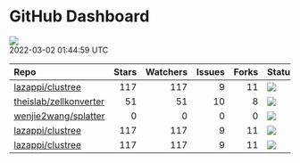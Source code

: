 GitHub Dashboard
================

![](https://github.com/lazappi/gh-dashboard/workflows/Render%20Status/badge.svg)  
2022-03-02 01:44:59 UTC

| Repo                                                                | Stars | Watchers | Issues | Forks | Status                                                                                                                                                   | Commit                                                                                                                                                                             |
| :------------------------------------------------------------------ | ----: | -------: | -----: | ----: | :------------------------------------------------------------------------------------------------------------------------------------------------------- | :--------------------------------------------------------------------------------------------------------------------------------------------------------------------------------- |
| [lazappi/clustree](https://github.com/lazappi/clustree)             |   117 |      117 |      9 |    11 | [![](https://github.com/lazappi/clustree/workflows/R-CMD-check/badge.svg)](https://github.com/lazappi/clustree/actions/runs/1443262853)                  | <a href="https://github.com/lazappi/clustree/commit/58cabf6044bf77096f15d6ce5d25156681f4bcfd" title="Merge branch 'master' into develop">58cabf</a>                                |
| [theislab/zellkonverter](https://github.com/theislab/zellkonverter) |    51 |       51 |     10 |     8 | [![](https://github.com/theislab/zellkonverter/workflows/R-CMD-check-bioc/badge.svg)](https://github.com/theislab/zellkonverter/actions/runs/1411918542) | <a href="https://github.com/theislab/zellkonverter/commit/40e85a1b61f19ed56590d5c6487e21d653e609d9" title="Bioconductor 3.15 devel">40e85a</a>                                     |
| [wenjie2wang/splatter](https://github.com/wenjie2wang/splatter)     |     0 |        0 |      0 |     0 | [![](https://github.com/Oshlack/splatter/workflows/R-CMD-check-bioc/badge.svg)](https://github.com/Oshlack/splatter/actions/runs/1763071789)             | <a href="https://github.com/wenjie2wang/splatter/commit/f5399961fa6bd95a5b2cad894f11ebfe1b49e989" title="Use initialize() method instead of prototype for Params class">f53999</a> |
| [lazappi/clustree](https://github.com/lazappi/clustree)             |   117 |      117 |      9 |    11 | [![](https://github.com/lazappi/clustree/workflows/pkgdown/badge.svg)](https://github.com/lazappi/clustree/actions/runs/1443262851)                      | <a href="https://github.com/lazappi/clustree/commit/58cabf6044bf77096f15d6ce5d25156681f4bcfd" title="Merge branch 'master' into develop">58cabf</a>                                |
| [lazappi/clustree](https://github.com/lazappi/clustree)             |   117 |      117 |      9 |    11 | [![](https://github.com/lazappi/clustree/workflows/test-coverage/badge.svg)](https://github.com/lazappi/clustree/actions/runs/1443262845)                | <a href="https://github.com/lazappi/clustree/commit/58cabf6044bf77096f15d6ce5d25156681f4bcfd" title="Merge branch 'master' into develop">58cabf</a>                                |
